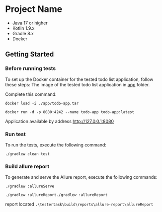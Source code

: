 # Project Name
- Java 17 or higher
- Kotlin 1.9.x
- Gradle 8.x
- Docker

## Getting Started

### Before running tests

To set up the Docker container for the tested todo list application, follow these steps:
The image of the tested todo list application in [app](/app) folder.

Complete this command:

`docker load -i ./app/todo-app.tar`

`docker run -d -p 8080:4242 --name todo-app todo-app:latest`

Application available by address http://127.0.0.1:8080

### Run test

To run the tests, execute the following command:

`./gradlew clean test`

### Build allure report

To generate and serve the Allure report, execute the following commands:

`./gradlew :allureServe`

`./gradlew :allureReport./gradlew :allureReport`

report located `.\testertask\build\reports\allure-report\allureReport`


